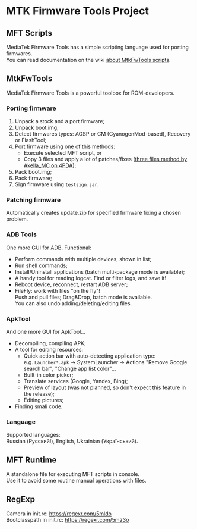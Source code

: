 # MTK Firmware Tools Project
## MFT Scripts
MediaTek Firmware Tools has a simple scripting language used for porting firmwares.  
You can read documentation on the wiki [about MtkFwTools scripts](https://github.com/DarkCat09/MtkFwTools/wiki/MFT-scripting).

## MtkFwTools
MediaTek Firmware Tools is a powerful toolbox for ROM-developers.  

### Porting firmware
1. Unpack a stock and a port firmware;
2. Unpack boot.img;
3. Detect firmwares types: AOSP or CM (CyanogenMod-based), Recovery or FlashTool;
4. Port firmware using one of this methods:  
   - Execute selected MFT script, or
   - Copy 3 files and apply a lot of patches/fixes ([three files method by Akella_MC on 4PDA](https://4pda.to/forum/index.php?s=&showtopic=562976&view=findpost&p=58384664));
5. Pack boot.img;
6. Pack firmware;
7. Sign firmware using `testsign.jar`.

### Patching firmware
Automatically creates update.zip for specified firmware fixing a chosen problem.

### ADB Tools
One more GUI for ADB. Functional:
 - Perform commands with multiple devices, shown in list;
 - Run shell commands;
 - Install/Uninstall applications (batch multi-package mode is available);
 - A handy tool for reading logcat. Find or filter logs, and save it!
 - Reboot device, reconnect, restart ADB server;
 - FileFly: work with files "on the fly"!  
Push and pull files; Drag&Drop, batch mode is available.  
You can also undo adding/deleting/editing files.

### ApkTool
And one more GUI for ApkTool...
 - Decompiling, compiling APK;
 - A tool for editing resources:
   - Quick action bar with auto-detecting application type:  
   e.g. `Launcher*.apk` -> SystemLauncher -> Actions "Remove Google search bar", "Change app list color"...
   - Built-in color picker;
   - Translate services (Google, Yandex, Bing);
   - Preview of layout (was not planned, so don't expect this feature in the release);
   - Editing pictures;
 - Finding smali code.

### Language
Supported languages:  
Russian (Русский!), English, Ukrainian (Український).

## MFT Runtime
A standalone file for executing MFT scripts in console.  
Use it to avoid some routine manual operations with files.

## RegExp
Camera in init.rc: https://regexr.com/5mldo  
Bootclasspath in init.rc: https://regexr.com/5m23o
